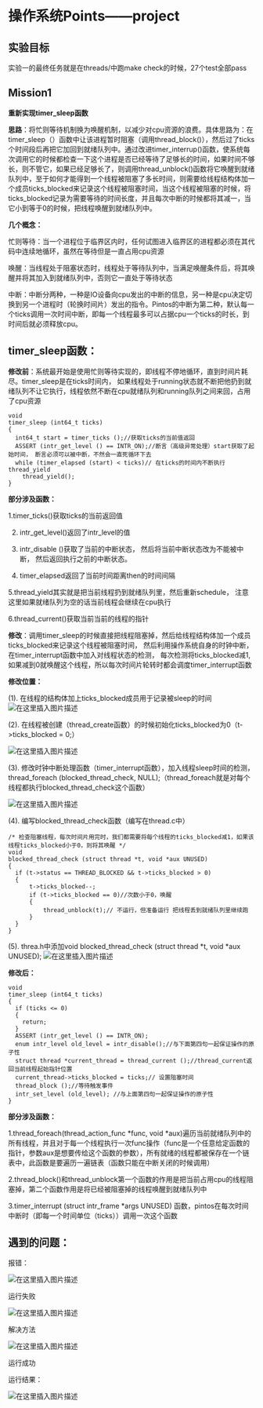 ﻿# 操作系统Points——project

## 实验目标

实验一的最终任务就是在threads/中跑make check的时候，27个test全部pass

## Mission1

**重新实现timer_sleep函数**

**思路**：将忙则等待机制换为唤醒机制，以减少对cpu资源的浪费。具体思路为：在timer_sleep（）函数中让该进程暂时阻塞（调用thread_block()），然后过了ticks个时间段后再把它加回到就绪队列中。通过改进timer_interrup()函数，使系统每次调用它的时候都检查一下这个进程是否已经等待了足够长的时间，如果时间不够长，则不管它，如果已经足够长了，则调用thread_unblock()函数将它唤醒到就绪队列中，至于如何才能得到一个线程被阻塞了多长时间，则需要给线程结构体加一个成员ticks_blocked来记录这个线程被阻塞时间，当这个线程被阻塞的时候，将ticks_blocked记录为需要等待的时间长度，并且每次中断的时候都将其减一，当它小到等于0的时候，把线程唤醒到就绪队列中。

**几个概念：**

忙则等待：当一个进程位于临界区内时，任何试图进入临界区的进程都必须在其代码中连续地循环，虽然在等待但是一直占用cpu资源

唤醒：当线程处于阻塞状态时，线程处于等待队列中，当满足唤醒条件后，将其唤醒并将其加入到就绪队列中，否则它一直处于等待状态

中断：中断分两种，一种是IO设备向cpu发出的中断的信息，另一种是cpu决定切换到另一个进程时（轮换时间片）发出的指令。Pintos的中断为第二种，默认每一个ticks调用一次时间中断，即每一个线程最多可以占据cpu一个ticks的时长，到时间后就必须释放cpu。

## timer_sleep函数：

**修改前**：系统最开始是使用忙则等待实现的，即线程不停地循环，直到时间片耗尽。timer_sleep是在ticks时间内， 如果线程处于running状态就不断把他扔到就绪队列不让它执行，线程依然不断在cpu就绪队列和running队列之间来回，占用了cpu资源

```
void
timer_sleep (int64_t ticks)
{
  int64_t start = timer_ticks ();//获取ticks的当前值返回
  ASSERT (intr_get_level () == INTR_ON);//断言（高级异常处理）start获取了起始时间， 断言必须可以被中断，不然会一直死循环下去
  while (timer_elapsed (start) < ticks)// 在ticks的时间内不断执行thread_yield
    thread_yield();
}
```

**部分涉及函数：**

1.timer_ticks()获取ticks的当前返回值

2. intr_get_level()返回了intr_level的值

3. intr_disable ()获取了当前的中断状态， 然后将当前中断状态改为不能被中断， 然后返回执行之前的中断状态。

4. timer_elapsed返回了当前时间距离then的时间间隔

5.thread_yield其实就是把当前线程扔到就绪队列里，然后重新schedule， 注意这里如果就绪队列为空的话当前线程会继续在cpu执行

6.thread_current()获取当前当前的线程的指针

**修改**：调用timer_sleep的时候直接把线程阻塞掉，然后给线程结构体加一个成员ticks_blocked来记录这个线程被阻塞时间， 然后利用操作系统自身的时钟中断，在timer_interrupt函数中加入对线程状态的检测， 每次检测将ticks_blocked减1, 如果减到0就唤醒这个线程，所以每次时间片轮转时都会调度timer_interrupt函数

**修改位置：**

(1). 在线程的结构体加上ticks_blocked成员用于记录被sleep的时间![在这里插入图片描述](https://img-blog.csdnimg.cn/20190603224525749.png)

(2). 在线程被创建（thread_create函数）的时候初始化ticks_blocked为0（t->ticks_blocked = 0;）

![在这里插入图片描述](https://img-blog.csdnimg.cn/20190603224546618.png)

(3). 修改时钟中断处理函数（timer_interrupt函数），加入线程sleep时间的检测， thread_foreach (blocked_thread_check, NULL);（thread_foreach就是对每个线程都执行blocked_thread_check这个函数）

![在这里插入图片描述](https://img-blog.csdnimg.cn/20190603224600520.png)

(4). 编写blocked_thread_check函数（编写在thread.c中）

```
/* 检查阻塞线程，每次时间片用完时，我们都需要将每个线程的ticks_blocked减1，如果该线程ticks_blocked小于0，则将其唤醒 */
void
blocked_thread_check (struct thread *t, void *aux UNUSED)
{
  if (t->status == THREAD_BLOCKED && t->ticks_blocked > 0)
  {
      t->ticks_blocked--;
      if (t->ticks_blocked == 0)//次数小于0，唤醒
      {
          thread_unblock(t);// 不运行，但准备运行 把线程丢到就绪队列里继续跑
      }
  }
}
```


(5). threa.h中添加void blocked_thread_check (struct thread *t, void *aux UNUSED);
![在这里插入图片描述](https://img-blog.csdnimg.cn/20190603224622673.png)

**修改后：**

```
void
timer_sleep (int64_t ticks)
{
  if (ticks <= 0)  
  {
    return;
  }
  ASSERT (intr_get_level () == INTR_ON);
  enum intr_level old_level = intr_disable();//与下面第四句一起保证操作的原子性
  struct thread *current_thread = thread_current ();//thread_current返回当前线程起始指针位置
  current_thread->ticks_blocked = ticks;// 设置阻塞时间
  thread_block ();//等待触发事件
  intr_set_level (old_level); //与上面第四句一起保证操作的原子性
}
```

**部分涉及函数：**

1.thread_foreach(thread_action_func *func, void *aux)遍历当前就绪队列中的所有线程，并且对于每一个线程执行一次func操作（func是一个任意给定函数的指针，参数aux是想要传给这个函数的参数），所有就绪的线程都被保存在一个链表中，此函数是要遍历一遍链表（函数只能在中断关闭的时候调用）

2.thread_block()和thread_unblock第一个函数的作用是把当前占用cpu的线程阻塞掉，第二个函数作用是将已经被阻塞掉的线程唤醒到就绪队列中

3.timer_interrupt (struct intr_frame *args UNUSED) 函数，pintos在每次时间中断时（即每一个时间单位（ticks））调用一次这个函数

## 遇到的问题：

报错：

![在这里插入图片描述](https://img-blog.csdnimg.cn/20190603224719270.png)

运行失败

![在这里插入图片描述](https://img-blog.csdnimg.cn/20190603224730349.png?x-oss-process=image/watermark,type_ZmFuZ3poZW5naGVpdGk,shadow_10,text_aHR0cHM6Ly9ibG9nLmNzZG4ubmV0L0xUYW5nZXJpbmVf,size_16,color_FFFFFF,t_70)

解决方法

![在这里插入图片描述](https://img-blog.csdnimg.cn/20190603224741415.png)

运行成功

运行结果：

![在这里插入图片描述](https://img-blog.csdnimg.cn/20190603224755586.png)

